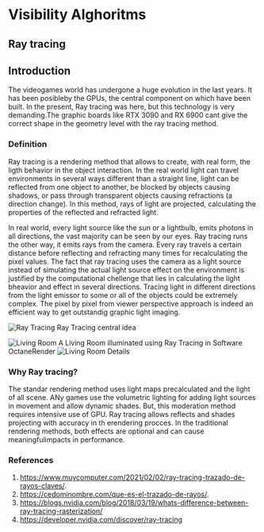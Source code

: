 # Visibility Alghoritms

## Ray tracing

## Introduction
The videogames world has undergone a huge evolution in the last years. It has been posibleby the GPUs, the central component on which have been built.
In the present, Ray tracing was here, but this technology is very demanding.The graphic boards like RTX 3090 and RX 6900 cant give the correct shape in the geometry level with the ray tracing method.





### Definition
Ray tracing is a rendering method that allows to create, with real form, the ligth behavior in the object interaction. In the real world light can travel environments in several ways different than a straight line, light can be reflected from one object to another, be blocked by objects causing shadows, or pass through transparent objects causing refractions (a direction change). In this method, rays of light are projected, calculating the properties of the reflected and refracted light.

In real world, every light source like the sun or a lightbulb, emits photons in all directions, the vast majority can be seen by our eyes. Ray tracing runs the other way, it emits rays from the camera. Every ray travels a certain distance before reflecting and refracting many times for recalculating the pixel values. The fact that ray tracing uses the camera as a light source instead of simulating the actual light source effect on the environment is justified by the computational chellenge that lies in calculating the light bheavior and effect in several directions. Tracing light in different directions from the light emissor to some or all of the objects could be extremely complex. The pixel by pixel from viewer perspective approach is indeed an efficient way to get outstandig graphic light imaging.



![Ray Tracing](/vc/sketches/RT.jpg)
Ray Tracing central idea




![Living Room](/vc/sketches/LivingRoom.jpg)
A Living Room illuminated using Ray Tracing in Software OctaneRender
![Living Room](/vc/sketches/LivingRoomRT.jpg)
Details


### Why Ray tracing?
The standar rendering method uses light maps precalculated and the light of all scene. ANy games use the volumetric lighting for adding light sources in movement and allow dynamic shades. But, this moderation method requires intensive use of GPU.
Ray tracing allows reflects and shades projecting with accuracy in th erendering procces. In the traditional rendering methods, both effects are optional and can cause meaningfulimpacts in performance.  


### References
1. https://www.muycomputer.com/2021/02/02/ray-tracing-trazado-de-rayos-claves/.
2. https://cedominombre.com/que-es-el-trazado-de-rayos/.
3. https://blogs.nvidia.com/blog/2018/03/19/whats-difference-between-ray-tracing-rasterization/
4. https://developer.nvidia.com/discover/ray-tracing
